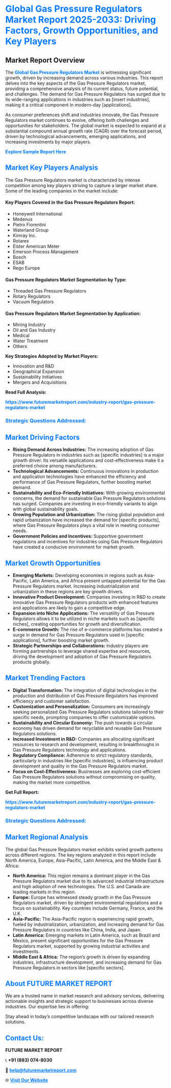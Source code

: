 <h1 style="color: #007BFF;">Global Gas Pressure Regulators Market Report 2025-2033: Driving Factors, Growth Opportunities, and Key Players</h1>

<section id="overview">
<h2>Market Report Overview</h2>
<p>The <a href="https://www.futuremarketreport.com/industry-report/gas-pressure-regulators-market" style="color: #007BFF; text-decoration: none;"><strong>Global Gas Pressure Regulators Market</strong></a> is witnessing significant growth, driven by increasing demand across various industries. This report delves into the key aspects of the Gas Pressure Regulators market, providing a comprehensive analysis of its current status, future potential, and challenges. The demand for Gas Pressure Regulators has surged due to its wide-ranging applications in industries such as [insert industries], making it a critical component in modern-day [applications].</p>
<p>As consumer preferences shift and industries innovate, the Gas Pressure Regulators market continues to evolve, offering both challenges and opportunities for stakeholders. The global market is expected to expand at a substantial compound annual growth rate (CAGR) over the forecast period, driven by technological advancements, emerging applications, and increasing investments by major players.</p>
</section>

<section id="overview">
<p><a href="https://www.futuremarketreport.com/request-sample/reportId=88770" style="color: #007BFF; text-decoration: none;"><strong>Explore Sample Report Here</strong></a></p>
</section>

<section id="key-players">
<h2 style="color: #007BFF;">Market Key Players Analysis</h2>
<p>The Gas Pressure Regulators market is characterized by intense competition among key players striving to capture a larger market share. Some of the leading companies in the market include:</p>
<h4>Key Players Covered in the Gas Pressure Regulators Report:</h4>
<ul><li>Honeywell International</li><li>Medenus</li><li>Pietro Fiorentini</li><li>Waterland Group</li><li>Kimray Inc.</li><li>Rotarex</li><li>Elster American Meter</li><li>Emerson Process Management</li><li>Bosch</li><li>ESAB</li><li>Rego Europe</li></ul>
<h4>Gas Pressure Regulators Market Segmentation by Type:</h4>
<ul><li>Threaded Gas Pressure Regulators</li><li>Rotary Regulators</li><li>Vacuum Regulators</li></ul>

<h4>Gas Pressure Regulators Market Segmentation by Application:</h4>
<ul><li>Mining Industry</li><li>Oil and Gas Industry</li><li>Medical</li><li>Water Treatment</li><li>Others</li></ul>
<p><strong>Key Strategies Adopted by Market Players:</strong></p>
<ul>
<li>Innovation and R&D</li>
<li>Geographical Expansion</li>
<li>Sustainability Initiatives</li>
<li>Mergers and Acquisitions</li>
</ul>
</section>

<section>
<p><strong>Read Full Analysis: </strong></p><a href="https://www.futuremarketreport.com/industry-report/gas-pressure-regulators-market" style="color: #007BFF; text-decoration: none;"><strong>https://www.futuremarketreport.com/industry-report/gas-pressure-regulators-market</strong></a>
<h3 style="color: #007BFF;">Strategic Questions Addressed:</h3>
</section>

<section id="driving-factors">
<h2 style="color: #007BFF;">Market Driving Factors</h2>
<ul>
<li><strong>Rising Demand Across Industries:</strong> The increasing adoption of Gas Pressure Regulators in industries such as [specific industries] is a major growth driver. Its versatile applications and cost-effectiveness make it a preferred choice among manufacturers.</li>
<li><strong>Technological Advancements:</strong> Continuous innovations in production and application technologies have enhanced the efficiency and performance of Gas Pressure Regulators, further boosting market demand.</li>
<li><strong>Sustainability and Eco-Friendly Initiatives:</strong> With growing environmental concerns, the demand for sustainable Gas Pressure Regulators solutions has surged. Companies are investing in eco-friendly variants to align with global sustainability goals.</li>
<li><strong>Growing Population and Urbanization:</strong> The rising global population and rapid urbanization have increased the demand for [specific products], where Gas Pressure Regulators plays a vital role in meeting consumer needs.</li>
<li><strong>Government Policies and Incentives:</strong> Supportive government regulations and incentives for industries using Gas Pressure Regulators have created a conducive environment for market growth.</li>
</ul>
</section>

<section id="growth-opportunities">
<h2 style="color: #007BFF;">Market Growth Opportunities</h2>
<ul>
<li><strong>Emerging Markets:</strong> Developing economies in regions such as Asia-Pacific, Latin America, and Africa present untapped potential for the Gas Pressure Regulators market. Increasing industrialization and urbanization in these regions are key growth drivers.</li>
<li><strong>Innovative Product Development:</strong> Companies investing in R&D to create innovative Gas Pressure Regulators products with enhanced features and applications are likely to gain a competitive edge.</li>
<li><strong>Expansion into Niche Applications:</strong> The versatility of Gas Pressure Regulators allows it to be utilized in niche markets such as [specific niches], creating opportunities for growth and diversification.</li>
<li><strong>E-commerce Growth:</strong> The rise of e-commerce platforms has created a surge in demand for Gas Pressure Regulators used in [specific applications], further boosting market growth.</li>
<li><strong>Strategic Partnerships and Collaborations:</strong> Industry players are forming partnerships to leverage shared expertise and resources, driving the development and adoption of Gas Pressure Regulators products globally.</li>
</ul>
</section>

<section id="trending-factors">
<h2 style="color: #007BFF;">Market Trending Factors</h2>
<ul>
<li><strong>Digital Transformation:</strong> The integration of digital technologies in the production and distribution of Gas Pressure Regulators has improved efficiency and customer satisfaction.</li>
<li><strong>Customization and Personalization:</strong> Consumers are increasingly seeking personalized Gas Pressure Regulators solutions tailored to their specific needs, prompting companies to offer customizable options.</li>
<li><strong>Sustainability and Circular Economy:</strong> The push towards a circular economy has driven demand for recyclable and reusable Gas Pressure Regulators solutions.</li>
<li><strong>Increased Investment in R&D:</strong> Companies are allocating significant resources to research and development, resulting in breakthroughs in Gas Pressure Regulators technology and applications.</li>
<li><strong>Regulatory Compliance:</strong> Adherence to strict regulatory standards, particularly in industries like [specific industries], is influencing product development and quality in the Gas Pressure Regulators market.</li>
<li><strong>Focus on Cost-Effectiveness:</strong> Businesses are exploring cost-efficient Gas Pressure Regulators solutions without compromising on quality, making the market more competitive.</li>
</ul>
</section>

<section>
<p><strong>Get Full Report: </strong></p><a href="https://www.futuremarketreport.com/industry-report/gas-pressure-regulators-market" style="color: #007BFF; text-decoration: none;"><strong>https://www.futuremarketreport.com/industry-report/gas-pressure-regulators-market</strong></a>
<h3 style="color: #007BFF;">Strategic Questions Addressed:</h3>
</section>


<section id="regional-analysis">
<h2 style="color: #007BFF;">Market Regional Analysis</h2>
<p>The global Gas Pressure Regulators market exhibits varied growth patterns across different regions. The key regions analyzed in this report include North America, Europe, Asia-Pacific, Latin America, and the Middle East & Africa:</p>
<ul>
<li><strong>North America:</strong> This region remains a dominant player in the Gas Pressure Regulators market due to its advanced industrial infrastructure and high adoption of new technologies. The U.S. and Canada are leading markets in this region.</li>
<li><strong>Europe:</strong> Europe has witnessed steady growth in the Gas Pressure Regulators market, driven by stringent environmental regulations and a focus on sustainability. Key countries include Germany, France, and the U.K.</li>
<li><strong>Asia-Pacific:</strong> The Asia-Pacific region is experiencing rapid growth, fueled by industrialization, urbanization, and increasing demand for Gas Pressure Regulators in countries like China, India, and Japan.</li>
<li><strong>Latin America:</strong> Emerging markets in Latin America, such as Brazil and Mexico, present significant opportunities for the Gas Pressure Regulators market, supported by growing industrial activities and investments.</li>
<li><strong>Middle East & Africa:</strong> The region’s growth is driven by expanding industries, infrastructure development, and increasing demand for Gas Pressure Regulators in sectors like [specific sectors].</li>
</ul>
</section>

<footer>
<h2 style="color: #007BFF;">About FUTURE MARKET REPORT</h2>
<p>We are a trusted name in market research and advisory services, delivering actionable insights and strategic support to businesses across diverse industries. Our expertise lies in offering:</p>

<p>Stay ahead in today’s competitive landscape with our tailored research solutions.</p>

<h2 style="color: #007BFF;">Contact Us:</h2>
<p><strong>FUTURE MARKET REPORT</strong></p>
<p>📞 <strong>+91 (883) 074-8030</strong></p>
<p>📧 <strong><a href="mailto:help@futuremarketreport.com" style="color: #007BFF;">help@futuremarketreport.com</a></strong></p>
<p>🌐 <strong><a href="https://www.futuremarketreport.com/" style="color: #007BFF;">Visit Our Website</a></strong></p>
</footer>